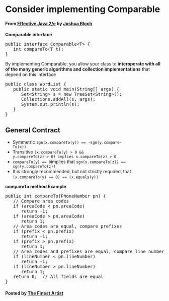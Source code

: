 # Consider implementing Comparable

#### From <u>[Effective Java 2/e](https://books.google.co.kr/books/about/Effective_Java.html?id=ka2VUBqHiWkC&hl=en)</u> by <u>[Joshua Bloch](https://en.wikipedia.org/wiki/Joshua_Bloch)</u>

**Comparable interface**
<pre class="prettyprint">
public interface Comparable&lt;T&gt; {
   int compareTo(T t);
}
</pre>

By implementing Comparable, you allow your class to **interoperate with all of the many generic algorithms and collection implementations** that depend on this interface
<pre class="prettyprint">
public class WordList {
   public static void main(String[] args) {
      Set&lt;String&gt; s = new TreeSet&lt;String&gt;();
      Collections.addAll(s, args);
      System.out.println(s);
   }
}
</pre>

## General Contract
* Symmetric <code id="inline">sgn(x.compareTo(y)) == -sgn(y.compare- To(x))</code>
* Transitive <code id="inline">(x.compareTo(y) &gt; 0 && y.compareTo(z) &gt; 0) implies x.compareTo(z) &gt; 0</code>
* <code id="inline">compareTo(y) == 0</code>implies that <code id="inline">sgn(x.compareTo(z)) == sgn(y.compareTo(z))</code>
* It is strongly recommended, but not strictly required, that <code id="inline">(x.compareTo(y) == 0) == (x.equals(y))</code>

**compareTo method Example**
<pre class="prettyprint">
public int compareTo(PhoneNumber pn) {
   // Compare area codes
   if (areaCode &lt; pn.areaCode)
      return -1;
   if (areaCode &gt; pn.areaCode)
      return 1;
   // Area codes are equal, compare prefixes
   if (prefix &lt; pn.prefix)
      return -1;
   if (prefix &gt; pn.prefix)
      return 1;
   // Area codes and prefixes are equal, compare line numbers
   if (lineNumber &lt; pn.lineNumber)
      return -1;
   if (lineNumber &gt; pn.lineNumber)
      return 1;
   return 0;  // All fields are equal
}
</pre>

#### Posted by <u>[The Finest Artist](http://thefinestartist.com)
